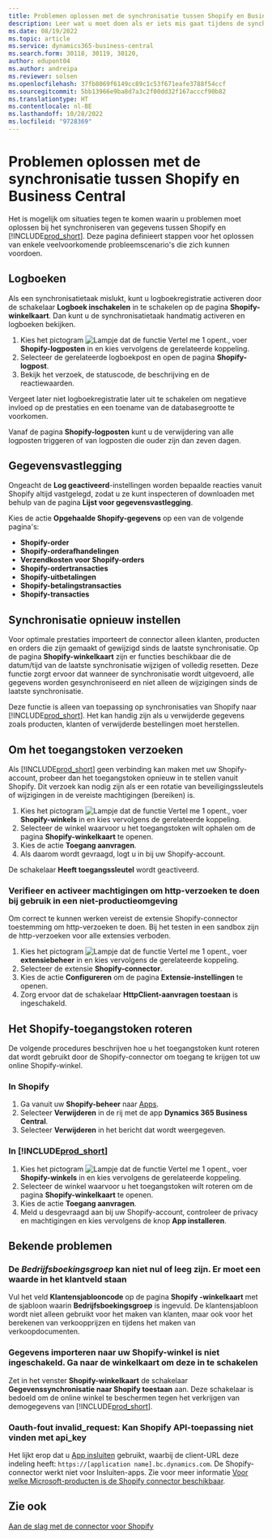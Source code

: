 ```yaml
---
title: Problemen oplossen met de synchronisatie tussen Shopify en Business Central
description: Leer wat u moet doen als er iets mis gaat tijdens de synchronisatie van gegevens tussen Shopify en Business Central
ms.date: 08/19/2022
ms.topic: article
ms.service: dynamics365-business-central
ms.search.form: 30118, 30119, 30120,
author: edupont04
ms.author: andreipa
ms.reviewer: solsen
ms.openlocfilehash: 37fb8069f6149cc89c1c53f671eafe3788f54ccf
ms.sourcegitcommit: 5bb13966e9ba8d7a3c2f00dd32f167acccf90b82
ms.translationtype: HT
ms.contentlocale: nl-BE
ms.lasthandoff: 10/28/2022
ms.locfileid: "9728369"
---
```

# <a name="troubleshooting-the-shopify-and-business-central-synchronization"></a>Problemen oplossen met de synchronisatie tussen Shopify en Business Central

Het is mogelijk om situaties tegen te komen waarin u problemen moet oplossen bij het synchroniseren van gegevens tussen Shopify en [!INCLUDE[prod_short](../includes/prod_short.md)]. Deze pagina definieert stappen voor het oplossen van enkele veelvoorkomende probleemscenario's die zich kunnen voordoen.

## <a name="logs"></a>Logboeken

Als een synchronisatietaak mislukt, kunt u logboekregistratie activeren door de schakelaar **Logboek inschakelen** in te schakelen op de pagina **Shopify-winkelkaart**. Dan kunt u de synchronisatietaak handmatig activeren en logboeken bekijken.

1. Kies het pictogram ![Lampje dat de functie Vertel me 1 opent.](../media/ui-search/search_small.png "Vertel me wat u wilt doen"), voer **Shopify-logposten** in en kies vervolgens de gerelateerde koppeling.
2. Selecteer de gerelateerde logboekpost en open de pagina **Shopify-logpost**.
3. Bekijk het verzoek, de statuscode, de beschrijving en de reactiewaarden.

Vergeet later niet logboekregistratie later uit te schakelen om negatieve invloed op de prestaties en een toename van de databasegrootte te voorkomen.

Vanaf de pagina **Shopify-logposten** kunt u de verwijdering van alle logposten triggeren of van logposten die ouder zijn dan zeven dagen.

## <a name="data-capture"></a>Gegevensvastlegging

Ongeacht de **Log geactiveerd**-instellingen worden bepaalde reacties vanuit Shopify altijd vastgelegd, zodat u ze kunt inspecteren of downloaden met behulp van de pagina **Lijst voor gegevensvastlegging**.

Kies de actie **Opgehaalde Shopify-gegevens** op een van de volgende pagina's:

- **Shopify-order**
- **Shopify-orderafhandelingen**
- **Verzendkosten voor Shopify-orders**
- **Shopify-ordertransacties**
- **Shopify-uitbetalingen**
- **Shopify-betalingstransacties**
- **Shopify-transacties**

## <a name="reset-sync"></a>Synchronisatie opnieuw instellen

Voor optimale prestaties importeert de connector alleen klanten, producten en orders die zijn gemaakt of gewijzigd sinds de laatste synchronisatie. Op de pagina **Shopify-winkelkaart** zijn er functies beschikbaar die de datum/tijd van de laatste synchronisatie wijzigen of volledig resetten. Deze functie zorgt ervoor dat wanneer de synchronisatie wordt uitgevoerd, alle gegevens worden gesynchroniseerd en niet alleen de wijzigingen sinds de laatste synchronisatie.

Deze functie is alleen van toepassing op synchronisaties van Shopify naar [!INCLUDE[prod_short](../includes/prod_short.md)]. Het kan handig zijn als u verwijderde gegevens zoals producten, klanten of verwijderde bestellingen moet herstellen.

## <a name="request-the-access-token"></a>Om het toegangstoken verzoeken

Als [!INCLUDE[prod_short](../includes/prod_short.md)] geen verbinding kan maken met uw Shopify-account, probeer dan het toegangstoken opnieuw in te stellen vanuit Shopify. Dit verzoek kan nodig zijn als er een rotatie van beveiligingssleutels of wijzigingen in de vereiste machtigingen (bereiken) is.

1. Kies het pictogram ![Lampje dat de functie Vertel me 1 opent.](../media/ui-search/search_small.png "Vertel me wat u wilt doen"), voer **Shopify-winkels** in en kies vervolgens de gerelateerde koppeling.
2. Selecteer de winkel waarvoor u het toegangstoken wilt ophalen om de pagina **Shopify-winkelkaart** te openen.
3. Kies de actie **Toegang aanvragen**.
4. Als daarom wordt gevraagd, logt u in bij uw Shopify-account.

De schakelaar **Heeft toegangssleutel** wordt geactiveerd.

### <a name="verify-and-enable-permissions-to-make-http-requests-when-running-in-a-non-production-environment"></a>Verifieer en activeer machtigingen om http-verzoeken te doen bij gebruik in een niet-productieomgeving

Om correct te kunnen werken vereist de extensie Shopify-connector toestemming om http-verzoeken te doen. Bij het testen in een sandbox zijn de http-verzoeken voor alle extensies verboden.

1. Kies het pictogram ![Lampje dat de functie Vertel me 1 opent.](../media/ui-search/search_small.png "Vertel me wat u wilt doen"), voer **extensiebeheer** in en kies vervolgens de gerelateerde koppeling.
2. Selecteer de extensie **Shopify-connector**.
3. Kies de actie **Configureren** om de pagina **Extensie-instellingen** te openen.
4. Zorg ervoor dat de schakelaar **HttpClient-aanvragen toestaan** is ingeschakeld.

## <a name="rotate-the-shopify-access-token"></a>Het Shopify-toegangstoken roteren

De volgende procedures beschrijven hoe u het toegangstoken kunt roteren dat wordt gebruikt door de Shopify-connector om toegang te krijgen tot uw online Shopify-winkel.

### <a name="in-shopify"></a>In Shopify

1. Ga vanuit uw **Shopify-beheer** naar [Apps](https://www.shopify.com/admin/apps).
2. Selecteer **Verwijderen** in de rij met de app **Dynamics 365 Business Central**.
3. Selecteer **Verwijderen** in het bericht dat wordt weergegeven.

### <a name="in-prod_short"></a>In [!INCLUDE[prod_short](../includes/prod_short.md)]

1. Kies het pictogram ![Lampje dat de functie Vertel me 1 opent.](../media/ui-search/search_small.png "Vertel me wat u wilt doen"), voer **Shopify-winkels** in en kies vervolgens de gerelateerde koppeling.
2. Selecteer de winkel waarvoor u het toegangstoken wilt roteren om de pagina **Shopify-winkelkaart** te openen.
3. Kies de actie **Toegang aanvragen**.
4. Meld u desgevraagd aan bij uw Shopify-account, controleer de privacy en machtigingen en kies vervolgens de knop **App installeren**.

## <a name="known-issues"></a>Bekende problemen

### <a name="the-gen-bus-posting-group-cannot-be-zero-or-empty-there-must-be-a-value-in-the-customer-field"></a>De *Bedrijfsboekingsgroep* kan niet nul of leeg zijn. Er moet een waarde in het klantveld staan

Vul het veld **Klantensjablooncode** op de pagina **Shopify -winkelkaart** met de sjabloon waarin **Bedrijfsboekingsgroep** is ingevuld. De klantensjabloon wordt niet alleen gebruikt voor het maken van klanten, maar ook voor het berekenen van verkoopprijzen en tijdens het maken van verkoopdocumenten.

### <a name="importing-data-to-your-shopify-shop-isnt-enabled-go-to-the-shop-card-to-enable-it"></a>Gegevens importeren naar uw Shopify-winkel is niet ingeschakeld. Ga naar de winkelkaart om deze in te schakelen

Zet in het venster **Shopify-winkelkaart** de schakelaar **Gegevenssynchronisatie naar Shopify toestaan** aan. Deze schakelaar is bedoeld om de online winkel te beschermen tegen het verkrijgen van demogegevens van [!INCLUDE[prod_short](../includes/prod_short.md)].

### <a name="oauth-error-invalid_request-could-not-find-shopify-api-application-with-api_key"></a>Oauth-fout invalid_request: Kan Shopify API-toepassing niet vinden met api_key

Het lijkt erop dat u [App insluiten](/dynamics365/business-central/dev-itpro/deployment/embed-app-overview) gebruikt, waarbij de client-URL deze indeling heeft: `https://[application name].bc.dynamics.com`. De Shopify-connector werkt niet voor Insluiten-apps. Zie voor meer informatie [Voor welke Microsoft-producten is de Shopify connector beschikbaar](shopify-faq.md#what-microsoft-products-is-the-shopify-connector-available-for).

## <a name="see-also"></a>Zie ook

[Aan de slag met de connector voor Shopify](get-started.md)
